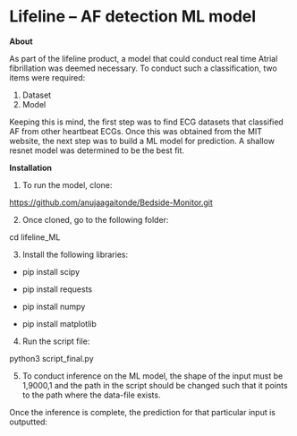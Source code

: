 #
# Lifeline – AF detection ML model

**About**

As part of the lifeline product, a model that could conduct real time Atrial fibrillation was deemed necessary. To conduct such a classification, two items were required:

1. Dataset
2. Model

Keeping this is mind, the first step was to find ECG datasets that classified AF from other heartbeat ECGs. Once this was obtained from the MIT website, the next step was to build a ML model for prediction. A shallow resnet model was determined to be the best fit.

**Installation**

1. To run the model, clone:

https://github.com/anujaagaitonde/Bedside-Monitor.git

2. Once cloned, go to the following folder:

 cd lifeline\_ML

3. Install the following libraries:

* pip install scipy

* pip install requests

* pip install numpy

* pip install matplotlib

4. Run the script file:

 python3 script\_final.py

5. To conduct inference on the ML model, the shape of the input must be 1,9000,1 and the path in the script should be changed such that it points to the path where the data-file exists.

Once the inference is complete, the prediction for that particular input is outputted:

